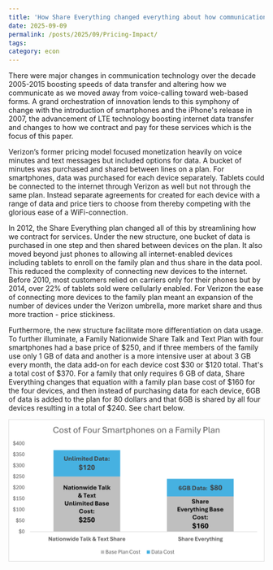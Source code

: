 ```yaml
---
title: 'How Share Everything changed everything about how communication is monetized'
date: 2025-09-09
permalink: /posts/2025/09/Pricing-Impact/
tags:
category: econ
---
```

There were major changes in communication technology over the decade 2005-2015 boosting speeds of data transfer and altering how we communicate as we moved away from voice-calling toward web-based forms. A grand orchestration of innovation lends to this symphony of change with the introduction of smartphones and the iPhone's release in 2007, the advancement of LTE technology boosting internet data transfer and changes to how we contract and pay for these services which is the focus of this paper. 

Verizon’s former pricing model focused monetization heavily on voice minutes and text messages but included options for data. A bucket of minutes was purchased and shared between lines on a plan. For smartphones, data was purchased for each device separately. Tablets could be connected to the internet through Verizon as well but not through the same plan. Instead separate agreements for created for each device with a range of data and price tiers to choose from thereby competing with the glorious ease of a WiFi-connection.  

In 2012, the Share Everything plan changed all of this by streamlining how we contract for services. Under the new structure, one bucket of data is purchased in one step and then shared between devices on the plan. It also moved beyond just phones to allowing all internet-enabled devices including tablets to enroll on the family plan and thus share in the data pool. This reduced the complexity of connecting new devices to the internet. Before 2010, most customers relied on carriers only for their phones but by 2014, over 22% of tablets sold were cellularly enabled. For Verizon the ease of connecting more devices to the family plan meant an expansion of the number of devices under the Verizon umbrella, more market share and thus more traction - price stickiness. 

Furthermore, the new structure facilitate more differentiation on data usage. 
To further illuminate, a Family Nationwide Share Talk and Text Plan with four smartphones had a base price of $250, and if three members of the family use only 1 GB of data and another is a more intensive user at about 3 GB every month, the data add-on for each device cost $30 or $120 total. That's a total cost of $370. 
For a family that only requires 6 GB of data, Share Everything changes that equation with a family plan base cost of $160 for the four devices, and then instead of purchasing data for each device, 6GB of data is added to the plan for 80 dollars and that 6GB is shared by all four devices resulting in a total of $240. See chart below. 

![Verizon Share Everything Pricing Comparison](../images/VerizonCase/chart1.png)